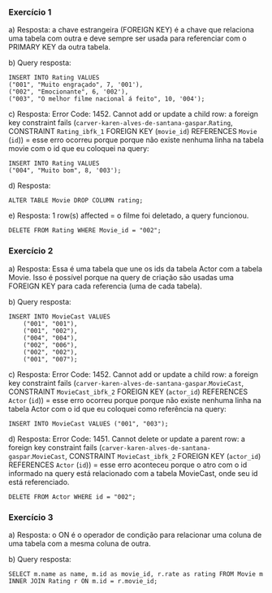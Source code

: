 ### Exercício 1

a) Resposta: a chave estrangeira (FOREIGN KEY) é a chave que relaciona uma tabela com outra e deve sempre ser usada para referenciar com o PRIMARY KEY da outra tabela.

b) Query resposta:
```
INSERT INTO Rating VALUES
("001", "Muito engraçado", 7, '001'),
("002", "Emocionante", 6, '002'),
("003", "O melhor filme nacional á feito", 10, '004');
```

c)  Resposta: Error Code: 1452. Cannot add or update a child row: a foreign key constraint fails (`carver-karen-alves-de-santana-gaspar`.`Rating`, CONSTRAINT `Rating_ibfk_1` FOREIGN KEY (`movie_id`) REFERENCES `Movie` (`id`)) = esse erro ocorreu porque porque não existe nenhuma linha na tabela movie com o id que eu coloquei na query:

```
INSERT INTO Rating VALUES
("004", "Muito bom", 8, '003');
```

d)  Resposta:
```
ALTER TABLE Movie DROP COLUMN rating;
```

e)  Resposta: 1 row(s) affected = o filme foi deletado, a query funcionou.
```
DELETE FROM Rating WHERE Movie_id = "002";
```

### Exercício 2

a) Resposta: Essa é uma tabela que une os ids da tabela Actor com a tabela Movie. Isso é possível porque na query de criação são usadas uma FOREIGN KEY para cada referencia (uma de cada tabela).

b) Query resposta:
```
INSERT INTO MovieCast VALUES 
    ("001", "001"), 
    ("001", "002"), 
    ("004", "004"), 
    ("002", "006"), 
    ("002", "002"), 
    ("001", "007");
```

c)  Resposta: Error Code: 1452. Cannot add or update a child row: a foreign key constraint fails (`carver-karen-alves-de-santana-gaspar`.`MovieCast`, CONSTRAINT `MovieCast_ibfk_2` FOREIGN KEY (`actor_id`) REFERENCES `Actor` (`id`))  = esse erro ocorreu porque porque não existe nenhuma linha na tabela Actor com o id que eu coloquei como referência na query:

```
INSERT INTO MovieCast VALUES ("001", "003");
```

d)  Resposta: Error Code: 1451. Cannot delete or update a parent row: a foreign key constraint fails (`carver-karen-alves-de-santana-gaspar`.`MovieCast`, CONSTRAINT `MovieCast_ibfk_2` FOREIGN KEY (`actor_id`) REFERENCES `Actor` (`id`)) = esse erro aconteceu porque o atro com o id informado na query está relacionado com a tabela MovieCast, onde seu id está referenciado.

```
DELETE FROM Actor WHERE id = "002";
```

### Exercício 3

a) Resposta: o ON é o operador de condição para relacionar uma coluna de uma tabela com a mesma coluna de outra.

b) Query resposta:
```
SELECT m.name as name, m.id as movie_id, r.rate as rating FROM Movie m
INNER JOIN Rating r ON m.id = r.movie_id;
```